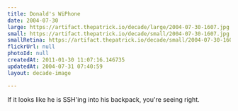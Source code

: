```yaml
---
title: Donald's WiPhone
date: 2004-07-30
large: https://artifact.thepatrick.io/decade/large/2004-07-30-1607.jpg
small: https://artifact.thepatrick.io/decade/small/2004-07-30-1607.jpg
smallRetina: https://artifact.thepatrick.io/decade/small/2004-07-30-1607@2x.jpg
flickrUrl: null
photoId: null
createdAt: 2011-01-30 11:07:16.146735
updatedAt: 2004-07-31 07:40:59
layout: decade-image

---
```

If it looks like he is SSH'ing into his backpack, you're seeing right.
